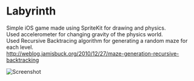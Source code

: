 Labyrinth
=========

Simple iOS game made using SpriteKit for drawing and physics. <br />
Used accelerometer for changing gravity of the physics world. <br />
Used Recursive Backtracing algorithm for generating a random maze for each level. <br /> http://weblog.jamisbuck.org/2010/12/27/maze-generation-recursive-backtracking

![Screenshot](https://raw.githubusercontent.com/mdhorda/Labyrinth/master/screenshot.png)
